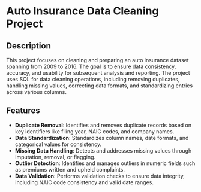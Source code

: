 # Auto Insurance Data Cleaning Project

## Description
This project focuses on cleaning and preparing an auto insurance dataset spanning from 2009 to 2016. The goal is to ensure data consistency, accuracy, and usability for subsequent analysis and reporting. The project uses SQL for data cleaning operations, including removing duplicates, handling missing values, correcting data formats, and standardizing entries across various columns.

## Features
- **Duplicate Removal**: Identifies and removes duplicate records based on key identifiers like filing year, NAIC codes, and company names.
- **Data Standardization**: Standardizes column names, date formats, and categorical values for consistency.
- **Missing Data Handling**: Detects and addresses missing values through imputation, removal, or flagging.
- **Outlier Detection**: Identifies and manages outliers in numeric fields such as premiums written and upheld complaints.
- **Data Validation**: Performs validation checks to ensure data integrity, including NAIC code consistency and valid date ranges.


